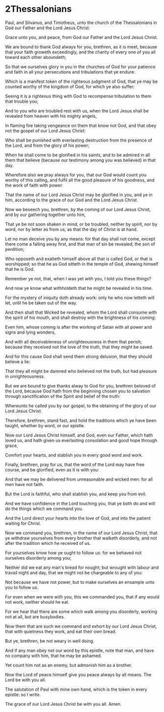 # 2Thessalonians

<p id="2th-1:1">Paul, and Silvanus, and Timotheus, unto the church of the Thessalonians in God our Father and the Lord Jesus Christ:</p>

<p id="2th-1:2">Grace unto you, and peace, from God our Father and the Lord Jesus Christ.</p>

<p id="2th-1:3">We are bound to thank God always for you, brethren, as it is meet, because that your faith groweth exceedingly, and the charity of every one of you all toward each other aboundeth;</p>

<p id="2th-1:4">So that we ourselves glory in you in the churches of God for your patience and faith in all your persecutions and tribulations that ye endure:</p>

<p id="2th-1:5">Which is a manifest token of the righteous judgment of God, that ye may be counted worthy of the kingdom of God, for which ye also suffer:</p>

<p id="2th-1:6">Seeing it is a righteous thing with God to recompense tribulation to them that trouble you;</p>

<p id="2th-1:7">And to you who are troubled rest with us, when the Lord Jesus shall be revealed from heaven with his mighty angels,</p>

<p id="2th-1:8">In flaming fire taking vengeance on them that know not God, and that obey not the gospel of our Lord Jesus Christ:</p>

<p id="2th-1:9">Who shall be punished with everlasting destruction from the presence of the Lord, and from the glory of his power;</p>

<p id="2th-1:10">When he shall come to be glorified in his saints, and to be admired in all them that believe (because our testimony among you was believed) in that day.</p>

<p id="2th-1:11">Wherefore also we pray always for you, that our God would count you worthy of this calling, and fulfil all the good pleasure of his goodness, and the work of faith with power:</p>

<p id="2th-1:12">That the name of our Lord Jesus Christ may be glorified in you, and ye in him, according to the grace of our God and the Lord Jesus Christ.</p>

<p id="2th-2:1">Now we beseech you, brethren, by the coming of our Lord Jesus Christ, and by our gathering together unto him,</p>

<p id="2th-2:2">That ye be not soon shaken in mind, or be troubled, neither by spirit, nor by word, nor by letter as from us, as that the day of Christ is at hand.</p>

<p id="2th-2:3">Let no man deceive you by any means: for that day shall not come, except there come a falling away first, and that man of sin be revealed, the son of perdition;</p>

<p id="2th-2:4">Who opposeth and exalteth himself above all that is called God, or that is worshipped; so that he as God sitteth in the temple of God, shewing himself that he is God.</p>

<p id="2th-2:5">Remember ye not, that, when I was yet with you, I told you these things?</p>

<p id="2th-2:6">And now ye know what withholdeth that he might be revealed in his time.</p>

<p id="2th-2:7">For the mystery of iniquity doth already work: only he who now letteth will let, until he be taken out of the way.</p>

<p id="2th-2:8">And then shall that Wicked be revealed, whom the Lord shall consume with the spirit of his mouth, and shall destroy with the brightness of his coming:</p>

<p id="2th-2:9">Even him, whose coming is after the working of Satan with all power and signs and lying wonders,</p>

<p id="2th-2:10">And with all deceivableness of unrighteousness in them that perish; because they received not the love of the truth, that they might be saved.</p>

<p id="2th-2:11">And for this cause God shall send them strong delusion, that they should believe a lie:</p>

<p id="2th-2:12">That they all might be damned who believed not the truth, but had pleasure in unrighteousness.</p>

<p id="2th-2:13">But we are bound to give thanks alway to God for you, brethren beloved of the Lord, because God hath from the beginning chosen you to salvation through sanctification of the Spirit and belief of the truth:</p>

<p id="2th-2:14">Whereunto he called you by our gospel, to the obtaining of the glory of our Lord Jesus Christ.</p>

<p id="2th-2:15">Therefore, brethren, stand fast, and hold the traditions which ye have been taught, whether by word, or our epistle.</p>

<p id="2th-2:16">Now our Lord Jesus Christ himself, and God, even our Father, which hath loved us, and hath given us everlasting consolation and good hope through grace,</p>

<p id="2th-2:17">Comfort your hearts, and stablish you in every good word and work.</p>

<p id="2th-3:1">Finally, brethren, pray for us, that the word of the Lord may have free course, and be glorified, even as it is with you:</p>

<p id="2th-3:2">And that we may be delivered from unreasonable and wicked men: for all men have not faith.</p>

<p id="2th-3:3">But the Lord is faithful, who shall stablish you, and keep you from evil.</p>

<p id="2th-3:4">And we have confidence in the Lord touching you, that ye both do and will do the things which we command you.</p>

<p id="2th-3:5">And the Lord direct your hearts into the love of God, and into the patient waiting for Christ.</p>

<p id="2th-3:6">Now we command you, brethren, in the name of our Lord Jesus Christ, that ye withdraw yourselves from every brother that walketh disorderly, and not after the tradition which he received of us.</p>

<p id="2th-3:7">For yourselves know how ye ought to follow us: for we behaved not ourselves disorderly among you;</p>

<p id="2th-3:8">Neither did we eat any man's bread for nought; but wrought with labour and travail night and day, that we might not be chargeable to any of you:</p>

<p id="2th-3:9">Not because we have not power, but to make ourselves an ensample unto you to follow us.</p>

<p id="2th-3:10">For even when we were with you, this we commanded you, that if any would not work, neither should he eat.</p>

<p id="2th-3:11">For we hear that there are some which walk among you disorderly, working not at all, but are busybodies.</p>

<p id="2th-3:12">Now them that are such we command and exhort by our Lord Jesus Christ, that with quietness they work, and eat their own bread.</p>

<p id="2th-3:13">But ye, brethren, be not weary in well doing.</p>

<p id="2th-3:14">And if any man obey not our word by this epistle, note that man, and have no company with him, that he may be ashamed.</p>

<p id="2th-3:15">Yet count him not as an enemy, but admonish him as a brother.</p>

<p id="2th-3:16">Now the Lord of peace himself give you peace always by all means. The Lord be with you all.</p>

<p id="2th-3:17">The salutation of Paul with mine own hand, which is the token in every epistle: so I write.</p>

<p id="2th-3:18">The grace of our Lord Jesus Christ be with you all. Amen.</p>

